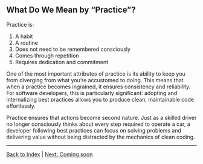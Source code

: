 ## What Do We Mean by “Practice”?

Practice is:
1. A habit  
2. A routine  
3. Does not need to be remembered consciously  
4. Comes through repetition  
5. Requires dedication and commitment  

One of the most important attributes of practice is its ability to keep you from diverging from what you’re accustomed to doing. This means that when a practice becomes ingrained, it ensures consistency and reliability. For software developers, this is particularly significant: adopting and internalizing best practices allows you to produce clean, maintainable code effortlessly.

Practice ensures that actions become second nature. Just as a skilled driver no longer consciously thinks about every step required to operate a car, a developer following best practices can focus on solving problems and delivering value without being distracted by the mechanics of clean coding.

---

[Back to Index](../README.md) | [Next: Coming soon](https://github.com/gnespolino)